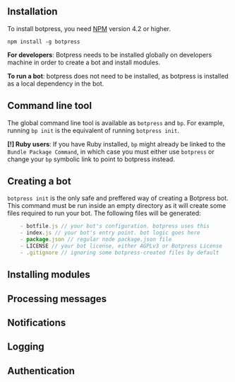 ## Installation

To install botpress, you need [NPM](https://npmjs.com) version 4.2 or higher.

```
npm install -g botpress
```

**For developers**: Botpress needs to be installed globally on developers machine in order to create a bot and install modules. 

**To run a bot**: botpress does not need to be installed, as botpress is installed as a local dependency in the bot.

## Command line tool

The global command line tool is available as `botpress` and `bp`. For example, running `bp init` is the equivalent of running `botpress init`.

**[!] Ruby users**: If you have Ruby installed, `bp` might already be linked to the `Bundle Package Command`, in which case you must either use `botpress` or change your `bp` symbolic link to point to botpress instead.

## Creating a bot

`botpress init` is the only safe and preffered way of creating a Botpress bot. This command must be run inside an empty directory as it will create some files required to run your bot. The following files will be generated:

```js
    - botfile.js // your bot's configuration. botpress uses this
    - index.js // your bot's entry point. bot logic goes here
    - package.json // regular node package.json file
    - LICENSE // your bot license, either AGPLv3 or Botpress License
    - .gitignore // ignoring some botpress-created files by default
```

## Installing modules

## Processing messages

## Notifications

## Logging

## Authentication
